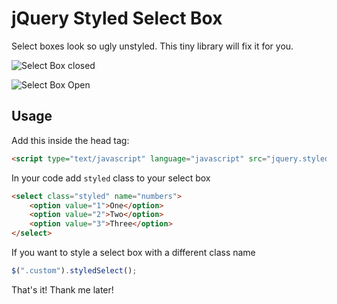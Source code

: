 jQuery Styled Select Box
====================


Select boxes look so ugly unstyled. This tiny library will fix it for you.

![Select Box closed](https://i.imgur.com/2MDaYFQ.png)

![Select Box Open](https://i.imgur.com/Vc9Z1t7.png)

Usage
--------

Add this inside the head tag:
```html
<script type="text/javascript" language="javascript" src="jquery.styled-select-box.js"></script>
```
In your code add ``styled`` class to your select box
```html
<select class="styled" name="numbers">
	<option value="1">One</option>
	<option value="2">Two</option>
	<option value="3">Three</option>
</select>
```
If you want to style a select box with a different class name
```javascript
$(".custom").styledSelect();
```
That's it! 
Thank me later!
